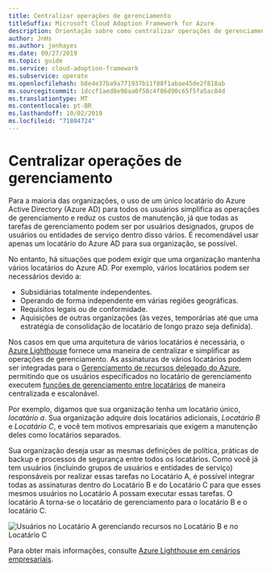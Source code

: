 ```yaml
---
title: Centralizar operações de gerenciamento
titleSuffix: Microsoft Cloud Adoption Framework for Azure
description: Orientação sobre como centralizar operações de gerenciamento
author: JnHs
ms.author: jenhayes
ms.date: 09/27/2019
ms.topic: guide
ms.service: cloud-adoption-framework
ms.subservice: operate
ms.openlocfilehash: b8e4e37ba9a771937b11f08f1abae45de2f818ab
ms.sourcegitcommit: 1dccf1aed8e98aa0f58c4f86d90c65f5fa5ac84d
ms.translationtype: MT
ms.contentlocale: pt-BR
ms.lasthandoff: 10/02/2019
ms.locfileid: "71804724"
---
```

# <a name="centralize-management-operations"></a>Centralizar operações de gerenciamento

Para a maioria das organizações, o uso de um único locatário do Azure Active Directory (Azure AD) para todos os usuários simplifica as operações de gerenciamento e reduz os custos de manutenção, já que todas as tarefas de gerenciamento podem ser por usuários designados, grupos de usuários ou entidades de serviço dentro disso vários. É recomendável usar apenas um locatário do Azure AD para sua organização, se possível.

No entanto, há situações que podem exigir que uma organização mantenha vários locatários do Azure AD. Por exemplo, vários locatários podem ser necessários devido a:

- Subsidiárias totalmente independentes.
- Operando de forma independente em várias regiões geográficas.
- Requisitos legais ou de conformidade.
- Aquisições de outras organizações (às vezes, temporárias até que uma estratégia de consolidação de locatário de longo prazo seja definida).

Nos casos em que uma arquitetura de vários locatários é necessária, o [Azure Lighthouse](https://docs.microsoft.com/azure/lighthouse/overview) fornece uma maneira de centralizar e simplificar as operações de gerenciamento. As assinaturas de vários locatários podem ser integradas para o [Gerenciamento de recursos delegado do Azure](https://docs.microsoft.com/azure/lighthouse/concepts/azure-delegated-resource-management), permitindo que os usuários especificados no locatário de gerenciamento executem [funções de gerenciamento entre locatários](https://docs.microsoft.com/azure/lighthouse/concepts/cross-tenant-management-experience) de maneira centralizada e escalonável.

Por exemplo, digamos que sua organização tenha um locatário único, *locatário a*. Sua organização adquire dois locatários adicionais, *Locatário B* e *Locatário C*, e você tem motivos empresariais que exigem a manutenção deles como locatários separados.

Sua organização deseja usar as mesmas definições de política, práticas de backup e processos de segurança entre todos os locatários. Como você já tem usuários (incluindo grupos de usuários e entidades de serviço) responsáveis por realizar essas tarefas no Locatário A, é possível integrar todas as assinaturas dentro do Locatário B e do Locatário C para que esses mesmos usuários no Locatário A possam executar essas tarefas. O locatário A torna-se o locatário de gerenciamento para o locatário B e o locatário C.

![Usuários no Locatário A gerenciando recursos no Locatário B e no Locatário C](../_images/manage/enterprise-azure-lighthouse.jpg)

Para obter mais informações, consulte [Azure Lighthouse em cenários empresariais](https://docs.microsoft.com/azure/lighthouse/concepts/enterprise).
